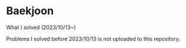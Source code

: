 # Baekjoon
What I solved (2023/10/13~)

Problems I solved before 2023/10/13 is not uploaded to this repository.
